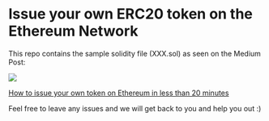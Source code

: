 # Issue your own ERC20 token on the Ethereum Network

This repo contains the sample solidity file (XXX.sol) as seen on the Medium Post:

<img src="https://user-images.githubusercontent.com/16810128/36881745-df9c599a-1e23-11e8-9ea3-58d4730bd537.jpeg">

[How to issue your own token on Ethereum in less than 20 minutes](https://medium.com/bitfwd/how-to-issue-your-own-token-on-ethereum-in-less-than-20-minutes-ac1f8f022793)

Feel free to leave any issues and we will get back to you and help you out :) 
